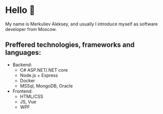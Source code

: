 # Hello 👋 

My name is Merkuliev Aleksey, and usually I introduce myself as software developer from Moscow.

## Preffered technologies, frameworks and languages:
 
 - Backend:
   - C# ASP.NET/.NET core
   - Node.js + Express
   - Docker
   - MSSql, MongoDB, Oracle
 - Frontend:
   - HTML/CSS
   - JS, Vue
   - WPF
